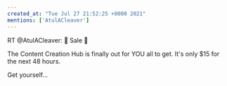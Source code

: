 ```yaml
---
created_at: "Tue Jul 27 21:52:25 +0000 2021"
mentions: ['AtulACleaver']
---
```


RT @AtulACleaver: 🚨 Sale 🚨

The Content Creation Hub is finally out for YOU all to get. It's only $15 for the next 48 hours.

Get yourself…